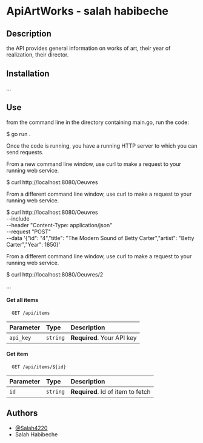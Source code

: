 
# ApiArtWorks - salah habibeche

## Description

the API provides general information on works of art, their year of realization, their director. 


## Installation

...

## Use

from the command line in the directory containing main.go, run the code:

$ go run .

Once the code is running, you have a running HTTP server to which you can send requests.

From a new command line window, use curl to make a request to your running web service.

$ curl http://localhost:8080/Oeuvres

From a different command line window, use curl to make a request to your running web service.

$ curl http://localhost:8080/Oeuvres\
    --include \
    --header "Content-Type: application/json" \
    --request "POST" \
    --data '{"id": "4","title": "The Modern Sound of Betty Carter","artist": "Betty Carter","Year": 1850}'


From a different command line window, use curl to make a request to your running web service.

$ curl http://localhost:8080/Oeuvres/2



...

#### Get all items

```http
  GET /api/items
```

| Parameter | Type     | Description                |
| :-------- | :------- | :------------------------- |
| `api_key` | `string` | **Required**. Your API key |

#### Get item

```http
  GET /api/items/${id}
```

| Parameter | Type     | Description                       |
| :-------- | :------- | :-------------------------------- |
| `id`      | `string` | **Required**. Id of item to fetch |


## Authors

- [@Salah4220](https://github.com/Salah4220)
- Salah Habibeche

